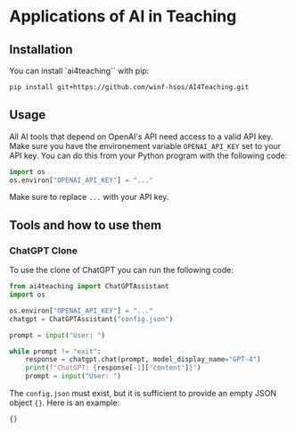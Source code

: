 # Applications of AI in Teaching

## Installation

You can install `ai4teaching`` with pip:

```bash
pip install git+https://github.com/winf-hsos/AI4Teaching.git
```

## Usage

All AI tools that depend on OpenAI's API need access to a valid API key. Make sure you have the environement variable `OPENAI_API_KEY` set to your API key. You can do this from your Python program with the following code:

```python
import os
os.environ["OPENAI_API_KEY"] = "..."
```

Make sure to replace `...` with your API key.

## Tools and how to use them

### ChatGPT Clone

To use the clone of ChatGPT you can run the following code:

```python
from ai4teaching import ChatGPTAssistant
import os

os.environ["OPENAI_API_KEY"] = "..."
chatgpt = ChatGPTAssistant("config.json")

prompt = input("User: ")

while prompt != "exit":
    response = chatgpt.chat(prompt, model_display_name="GPT-4")
    print(f"ChatGPT: {response[-1]['content']}")
    prompt = input("User: ")
```

The `config.json` must exist, but it is sufficient to provide an empty JSON object `{}`. Here is an example:

```json
{}
```	
